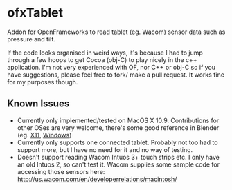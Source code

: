 # ofxTablet

Addon for OpenFrameworks to read tablet (eg. Wacom) sensor data such as pressure and tilt.

If the code looks organised in weird ways, it's because I had to jump through a few hoops to get Cocoa (obj-C) to play nicely in the c++ application. I'm not very experienced with OF, nor C++ or obj-C so if you have suggestions, please feel free to fork/ make a pull request. It works fine for my purposes though.

Known Issues
------------

* Currently only implemented/tested on MacOS X 10.9. Contributions for other OSes are very welcome, there's some good reference in Blender (eg. [X11](https://github.com/nicholasbishop/blender/blob/trunk/intern/ghost/intern/GHOST_SystemX11.cpp#L1928), [Windows](https://github.com/nicholasbishop/blender/blob/trunk/intern/ghost/intern/GHOST_WindowWin32.cpp#L313))
* Currently only supports one connected tablet. Probably not too had to support more, but I have no need for it and no way of testing.
* Doesn't support reading Wacom Intuos 3+ touch strips etc. I only have an old Intuos 2, so can't test it. Wacom supplies some sample code for accessing those sensors here: http://us.wacom.com/en/developerrelations/macintosh/

